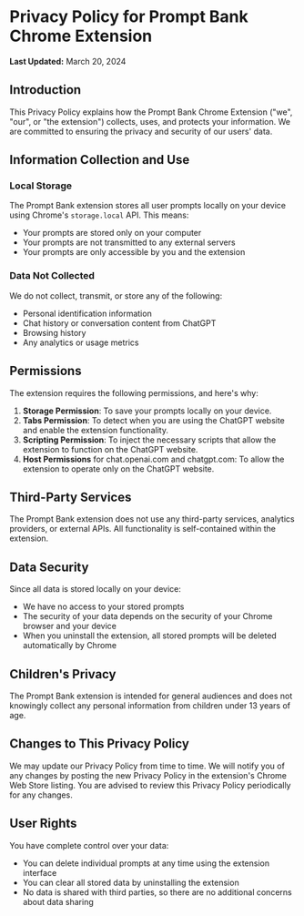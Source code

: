 # Privacy Policy for Prompt Bank Chrome Extension

**Last Updated:** March 20, 2024

## Introduction

This Privacy Policy explains how the Prompt Bank Chrome Extension ("we", "our", or "the extension") collects, uses, and protects your information. We are committed to ensuring the privacy and security of our users' data.

## Information Collection and Use

### Local Storage

The Prompt Bank extension stores all user prompts locally on your device using Chrome's `storage.local` API. This means:

- Your prompts are stored only on your computer
- Your prompts are not transmitted to any external servers
- Your prompts are only accessible by you and the extension

### Data Not Collected

We do not collect, transmit, or store any of the following:

- Personal identification information
- Chat history or conversation content from ChatGPT
- Browsing history
- Any analytics or usage metrics

## Permissions

The extension requires the following permissions, and here's why:

1. **Storage Permission**: To save your prompts locally on your device.
2. **Tabs Permission**: To detect when you are using the ChatGPT website and enable the extension functionality.
3. **Scripting Permission**: To inject the necessary scripts that allow the extension to function on the ChatGPT website.
4. **Host Permissions** for chat.openai.com and chatgpt.com: To allow the extension to operate only on the ChatGPT website.

## Third-Party Services

The Prompt Bank extension does not use any third-party services, analytics providers, or external APIs. All functionality is self-contained within the extension.

## Data Security

Since all data is stored locally on your device:

- We have no access to your stored prompts
- The security of your data depends on the security of your Chrome browser and your device
- When you uninstall the extension, all stored prompts will be deleted automatically by Chrome

## Children's Privacy

The Prompt Bank extension is intended for general audiences and does not knowingly collect any personal information from children under 13 years of age.

## Changes to This Privacy Policy

We may update our Privacy Policy from time to time. We will notify you of any changes by posting the new Privacy Policy in the extension's Chrome Web Store listing. You are advised to review this Privacy Policy periodically for any changes.

## User Rights

You have complete control over your data:

- You can delete individual prompts at any time using the extension interface
- You can clear all stored data by uninstalling the extension
- No data is shared with third parties, so there are no additional concerns about data sharing 